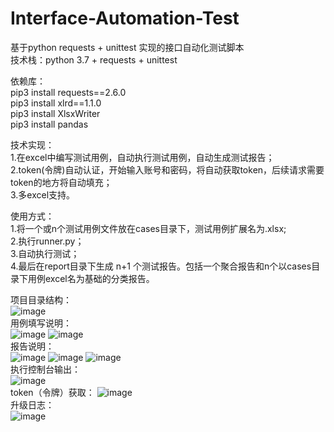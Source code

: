 # Interface-Automation-Test
基于python requests + unittest 实现的接口自动化测试脚本  
技术栈：python 3.7 + requests + unittest  

依赖库：  
pip3 install requests==2.6.0  
pip3 install xlrd==1.1.0  
pip3 install XlsxWriter  
pip3 install pandas  

技术实现：  
1.在excel中编写测试用例，自动执行测试用例，自动生成测试报告；  
2.token(令牌)自动认证，开始输入账号和密码，将自动获取token，后续请求需要token的地方将自动填充；  
3.多excel支持。  

使用方式：  
1.将一个或n个测试用例文件放在cases目录下，测试用例扩展名为.xlsx;  
2.执行runner.py；  
3.自动执行测试；  
4.最后在report目录下生成 n+1 个测试报告。包括一个聚合报告和n个以cases目录下用例excel名为基础的分类报告。  

项目目录结构：  
![image](https://raw.githubusercontent.com/yzqyfly/Interface-Automation-Test/master/img/2.PNG)  
用例填写说明：  
![image](https://raw.githubusercontent.com/yzqyfly/Interface-Automation-Test/master/img/3.PNG)
![image](https://raw.githubusercontent.com/yzqyfly/Interface-Automation-Test/master/img/5.PNG)  
报告说明：  
![image](https://raw.githubusercontent.com/yzqyfly/Interface-Automation-Test/master/img/4.PNG)
![image](https://raw.githubusercontent.com/yzqyfly/Interface-Automation-Test/master/img/6.PNG)
![image](https://raw.githubusercontent.com/yzqyfly/Interface-Automation-Test/master/img/7.PNG)  
执行控制台输出：  
![image](https://raw.githubusercontent.com/yzqyfly/Interface-Automation-Test/master/img/0.PNG)  
token（令牌）获取：
![image](https://raw.githubusercontent.com/yzqyfly/Interface-Automation-Test/master/img/1.PNG)  
升级日志：  
![image](https://raw.githubusercontent.com/yzqyfly/Interface-Automation-Test/master/img/01.PNG) 
